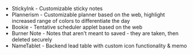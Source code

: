 * StickyInk - Customizable sticky notes
* Plannerism - Customizable planner based on the web, highlight increased range of colors to differentiate the day
* Bookie - Tentative scheduler applet based on the web
* Burner Note - Notes that aren't meant to saved - they are taken, then deleted securely
* NameTablet - Backend lead table with custom icon functionality & memo

